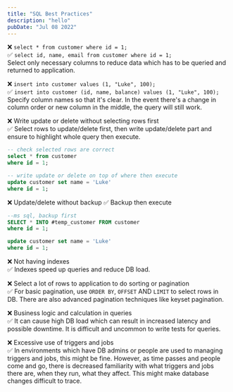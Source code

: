 ```yaml
---
title: "SQL Best Practices"
description: "hello"
pubDate: "Jul 08 2022"
---
```


❌ `select * from customer where id = 1;`  
✅ `select id, name, email from customer where id = 1;`  
Select only necessary columns to reduce data which has to be queried and returned to application.

❌ `insert into customer values (1, "Luke", 100);`  
✅ `insert into customer (id, name, balance) values (1, "Luke", 100);`  
Specify column names so that it's clear. In the event there's a change in column order or new column in the middle, the query will still work.

❌ Write update or delete without selecting rows first  
✅ Select rows to update/delete first, then write update/delete part and ensure to highlight whole query then execute.

```sql
-- check selected rows are correct
select * from customer
where id = 1;

-- write update or delete on top of where then execute
update customer set name = 'Luke'
where id = 1;
```

❌ Update/delete without backup
✅ Backup then execute

```sql
--ms sql, backup first
SELECT * INTO #temp_customer FROM customer
where id = 1;

update customer set name = 'Luke'
where id = 1;
```

❌ Not having indexes  
✅ Indexes speed up queries and reduce DB load.

❌ Select a lot of rows to application to do sorting or pagination  
✅ For basic pagination, use `ORDER BY`, `OFFSET` AND `LIMIT` to select rows in DB. There are also advanced pagination techniques like keyset pagination.

❌ Business logic and calculation in queries  
✅ It can cause high DB load which can result in increased latency and possible downtime. It is difficult and uncommon to write tests for queries.

❌ Excessive use of triggers and jobs  
✅ In environments which have DB admins or people are used to managing triggers and jobs, this might be fine. However, as time passes and people come and go, there is decreased familiarity with what triggers and jobs there are, when they run, what they affect. This might make database changes difficult to trace.

<!-- Refactor queries using with / cte

**Joins**

Specify table alias and columns

select b.Custid, c.UserName, b.Stake from Bets as b with (nolock), inner join Customer as c with (nolock) on b.custid = c.custid

**Data types**

Specify column types based on storage and intention

Data size

Use smallest and reasonable data type

**Dates**

**Naming convention** -->
